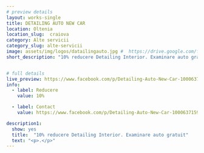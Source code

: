 ```yaml
---
# preview details
layout: works-single
title: DETAILING AUTO NEW CAR
location: Oltenia
location_slug:  craiova
category: Alte servicii
category_slug: alte-servicii
image: assets/img/logos/datailingauto.jpg #  https://drive.google.com/file/d/1JV4JUck_e7uVzdnMBrs_47pwK7B03z62/view?usp=share_link
short_description: "10% reducere Detailing Interior. Examinare auto gratuit"


# full details
live_preview: https://www.facebook.com/p/Detailing-Auto-New-Car-100063715981579/
info:
  - label: Reducere
    value: 10%

  - label: Contact
    value: https://www.facebook.com/p/Detailing-Auto-New-Car-100063715981579/

description1:
  show: yes
  title:  "10% reducere Detailing Interior. Examinare auto gratuit"
  text: "<p>.</p>"
---
```


